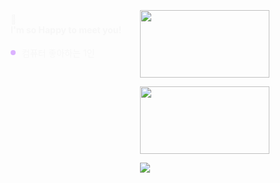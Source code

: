 
<meta name="viewport" content="width=device-width, initial-scale=1">
<link rel="stylesheet" href="github-markdown.css">
<style>
	.markdown-body {
		box-sizing: border-box;
		min-width: 200px;
		max-width: 980px;
		margin: 0 auto;
		padding: 45px;
    color: #F7F7F7;
    display: flex;
	}
  .left{
    flex-grow:1;
    flex-basis:0;
  }
  .right{
    flex-grow:1;
    flex-basis:0;
  }
  .fs-14{
    font-size: 14px;
  }
  .about{
    display: flex;
    flex-direction: row;
    align-items: center;
    margin-bottom: 16px;
  }
  .white {
    color: #F7F7F7;
  }
  .primary050 {
    color: #F2E7FE;
  }
  .primary200 {
    color: #BB86FC;
  }
  .circle {
    display: inline-block;
    margin-right:10px;
    float: left;
    width: 8px; 
    height: 8px;
    border-radius: 8px;
    background-color:#DBB2FF;
  }
	@media (max-width: 767px) {
		.markdown-body {
			padding: 15px;
		}
	}
</style>
<article class="markdown-body">
  <div class="left">
    <h4> 🐹 <br>I'm so Happy to meet you! </h4>
    <div class="about">
      <span class="circle"></span>
      <span class="fs-14"> 컴퓨터 좋아하는 1인 </span>
    </div>
  </div>
  <div class="right">
    <p>
     <img width="100%" src="https://github-readme-stats.vercel.app/api?username=euijinbang&theme=material-palenight"/>
    </p>
    <p>
     <img width="100%" src="https://github-readme-stats.vercel.app/api/top-langs/?username=euijinbang&layout=compact&hide=javascript&theme=material-palenight"/>
    </p>
    <a href="https://hits.seeyoufarm.com">
     <img src="https://hits.seeyoufarm.com/api/count/incr/badge.svg?url=https%3A%2F%2Fgithub.com%2Feuijinbang&count_bg=%2379C83D&title_bg=%23555555&icon=&icon_color=%23E7E7E7&title=hits&edge_flat=false"/>
    </a>
  </div>
</article>


